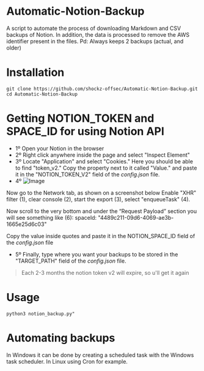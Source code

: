# Automatic-Notion-Backup
A script to automate the process of downloading Markdown and CSV backups of Notion. In addition, the data is processed to remove the AWS identifier present in the files.
Pd: Always keeps 2 backups (actual, and older)

# Installation
```
git clone https://github.com/shockz-offsec/Automatic-Notion-Backup.git
cd Automatic-Notion-Backup
```

# Getting NOTION_TOKEN and SPACE_ID for using Notion API

- 1º Open your Notion in the browser
- 2º Right click anywhere inside the page and select "Inspect Element"
- 3º Locate "Application" and select "Cookies." Here you should be able to find "token_v2." Copy the property next to it called "Value." and paste it in the "NOTION_TOKEN_V2" field of the *config.json* file.
- 4º 
![Image](https://user-images.githubusercontent.com/67438760/147504406-7ebbddd9-eca3-4edd-9bec-48f724387d37.png)


Now go to the Network tab, as shown on a screenshot below Enable "XHR" filter (1), clear console (2), start the export (3), select "enqueueTask" (4).
  
Now scroll to the very bottom and under the “Request Payload” section you will see something like (6):
spaceId: "4489c211-09d6-4069-ae3b-1665e25d6c03"

Copy the value inside quotes and paste it in the NOTION_SPACE_ID field of the *config.json* file

- 5º Finally, type where you want your backups to be stored in the "TARGET_PATH" field of the *config.json* file.

> Each 2-3 months the notion token v2 will expire, so u'll get it again

# Usage

```
python3 notion_backup.py"
```

# Automating backups

In Windows it can be done by creating a scheduled task with the Windows task scheduler.
In Linux using Cron for example.
